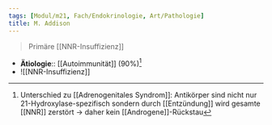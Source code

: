 ```yaml
---
tags: [Modul/m21, Fach/Endokrinologie, Art/Pathologie]
title: M. Addison
---
```

> Primäre [[NNR-Insuffizienz]]
- **Ätiologie**:: [[Autoimmunität]] (90%)[^1]
- ![[NNR-Insuffizienz]]

[^1]: Unterschied zu [[Adrenogenitales Syndrom]]: Antikörper sind nicht nur 21-Hydroxylase-spezifisch sondern durch [[Entzündung]] wird gesamte [[NNR]] zerstört → daher kein [[Androgene]]-Rückstau
